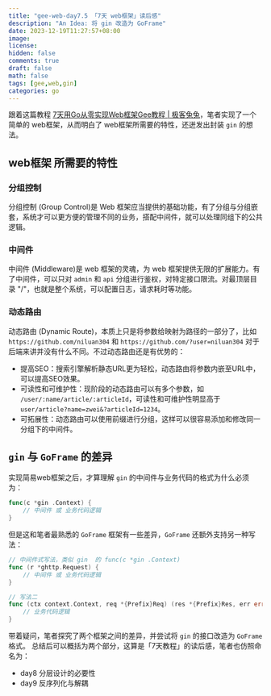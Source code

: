 ```yaml
---
title: "gee-web-day7.5 「7天 web框架」读后感"
description: "An Idea: 将 gin 改造为 GoFrame"
date: 2023-12-19T11:27:57+08:00
image: 
license: 
hidden: false
comments: true
draft: false
math: false
tags: [gee,web,gin]
categories: go
---
```


跟着这篇教程 [7天用Go从零实现Web框架Gee教程 | 极客兔兔](https://geektutu.com/post/gee.html)，笔者实现了一个简单的 web框架，从而明白了 web框架所需要的特性，还迸发出封装 `gin` 的想法。

## web框架 所需要的特性

### 分组控制

分组控制 (Group Control)是 Web 框架应当提供的基础功能，有了分组与分组嵌套，系统才可以更方便的管理不同的业务，搭配中间件，就可以处理同组下的公共逻辑。

### 中间件

中间件 (Middleware)是 web 框架的灵魂，为 web 框架提供无限的扩展能力。有了中间件，可以只对 `admin` 和 `api` 分组进行鉴权，对特定接口限流。对最顶层目录 "/"，也就是整个系统，可以配置日志，请求耗时等功能。

### 动态路由

动态路由 (Dynamic Route)，本质上只是将参数给映射为路径的一部分了，比如 `https://github.com/niluan304` 和 `https://github.com/?user=niluan304` 对于后端来讲并没有什么不同。不过动态路由还是有优势的：
- 提高SEO：搜索引擎解析静态URL更为轻松，动态路由将参数内嵌至URL中，可以提高SEO效果。
- 可读性和可维护性：现阶段的动态路由可以有多个参数，如 `/user/:name/article/:articleId`，可读性和可维护性明显高于 `user/article?name=zwei&?articleId=1234`。
- 可拓展性：动态路由可以使用前缀进行分组，这样可以很容易添加和修改同一分组下的中间件。

## `gin` 与 `GoFrame` 的差异
实现简易web框架之后，才算理解 `gin` 的中间件与业务代码的格式为什么必须为：
```go
func(c *gin .Context) {
    // 中间件 或 业务代码逻辑
}
```

但是这和笔者最熟悉的 `GoFrame` 框架有一些差异，`GoFrame` 还额外支持另一种写法：
```go
// 中间件式写法，类似 gin  的 func(c *gin .Context)
func (r *ghttp.Request) {
    // 中间件 或 业务代码逻辑
}

// 写法二
func (ctx context.Context, req *{Prefix}Req) (res *{Prefix}Res, err error){
    // 业务代码逻辑
}
```

带着疑问，笔者探究了两个框架之间的差异，并尝试将 `gin` 的接口改造为 `GoFrame` 格式。
总结后可以概括为两个部分，这算是「7天教程」的读后感，笔者也仿照命名为：
- day8 分层设计的必要性
- day9 反序列化与解耦